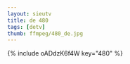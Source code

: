 ```yaml
--- 
layout: sieutv
title: de 480
tags: [detv]
thumb: ffmpeg/480_de.jpg
---
```

{% include oADdzK6f4W key="480" %} 
